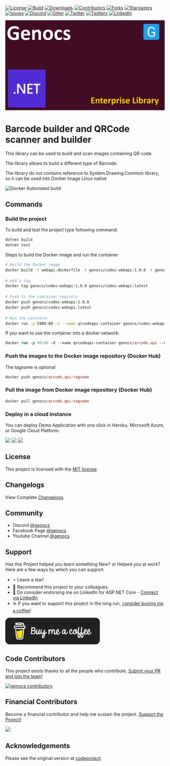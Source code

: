 <!-- PROJECT SHIELDS -->
[![License][license-shield]][license-url]
[![Build][build-shield]][build-url]
[![Downloads][downloads-shield]][downloads-url]
[![Contributors][contributors-shield]][contributors-url]
[![Forks][forks-shield]][forks-url]
[![Stargazers][stars-shield]][stars-url]
[![Issues][issues-shield]][issues-url]
[![Discord][discord-shield]][discord-url]
[![Gitter][gitter-shield]][gitter-url]
[![Twitter][twitter-shield]][twitter-url]
[![Twitterx][twitterx-shield]][twitterx-url]
[![LinkedIn][linkedin-shield]][linkedin-url]

[license-shield]: https://img.shields.io/github/license/Genocs/qrcode?color=2da44e&style=flat-square
[license-url]: https://github.com/Genocs/qrcode/blob/main/LICENSE
[build-shield]: https://github.com/Genocs/qrcode/actions/workflows/build_and_test.yml/badge.svg?branch=main
[build-url]: https://github.com/Genocs/qrcode/actions/workflows/build_and_test.yml
[downloads-shield]: https://img.shields.io/nuget/dt/Genocs.QRCodeLibary.svg?color=2da44e&label=downloads&logo=nuget
[downloads-url]: https://www.nuget.org/packages/Genocs.QRCodeLibary
[contributors-shield]: https://img.shields.io/github/contributors/Genocs/qrcode.svg?style=flat-square
[contributors-url]: https://github.com/Genocs/qrcode/graphs/contributors
[forks-shield]: https://img.shields.io/github/forks/Genocs/qrcode?style=flat-square
[forks-url]: https://github.com/Genocs/qrcode/network/members
[stars-shield]: https://img.shields.io/github/stars/Genocs/qrcode.svg?style=flat-square
[stars-url]: https://img.shields.io/github/stars/Genocs/qrcode?style=flat-square
[issues-shield]: https://img.shields.io/github/issues/Genocs/qrcode?style=flat-square
[issues-url]: https://github.com/Genocs/qrcode/issues
[discord-shield]: https://img.shields.io/discord/1106846706512953385?color=%237289da&label=Discord&logo=discord&logoColor=%237289da&style=flat-square
[discord-url]: https://discord.com/invite/fWwArnkV
[gitter-shield]: https://img.shields.io/badge/chat-on%20gitter-blue.svg
[gitter-url]: https://gitter.im/genocs/
[twitter-shield]: https://img.shields.io/twitter/follow/genocs?color=1DA1F2&label=Twitter&logo=Twitter&style=flat-square
[twitter-url]: https://twitter.com/genocs
[linkedin-shield]: https://img.shields.io/badge/-LinkedIn-black.svg?style=flat-square&logo=linkedin&colorB=555
[linkedin-url]: https://www.linkedin.com/in/giovanni-emanuele-nocco-b31a5169/
[twitterx-shield]: https://img.shields.io/twitter/url/https/twitter.com/genocs.svg?style=social
[twitterx-url]: https://twitter.com/genocs


<p align="center">
    <img src="./assets/genocs-library-logo.png" alt="icon">
</p>


Barcode builder and QRCode scanner and builder
=========

This library can be used to build and scan images containing QR code.

The library allows to build a different type of Barcode.

The library do not contains reference to System.Drawing.Common library, so it can be used into Docker Image Linux native


![Docker Automated build](https://img.shields.io/docker/automated/genocs/qrcode)</a> 


## Commands

###  Build the project

To build and test the project type following command:

``` bash
dotnet build
dotnet test
```

Steps to build the Docker image and run the container

``` bash
# Build the Docker image
docker build -f webapi.dockerfile -t genocs/codes-webapi:1.0.0 -t genocs/codes-webapi:latest .

# Add a tag
docker tag genocs/codes-webapi:1.0.0 genocs/codes-webapi:latest

# Push to the container registry
docker push genocs/codes-webapi:1.0.0
docker push genocs/codes-webapi:latest

# Run the container 
docker run -p 5900:80 -d --name qrcodeapi-container genocs/codes-webapi:1.0.0
```

If you want to use the container into a docker network:

``` ps
docker run -p 90:80 -d --name qrcodeapi-container genocs/qrcode.api --network genocs-network
```

###  Push the images to the Docker image repository (Docker Hub)

The tagname is optional

``` ps
docker push genocs/qrcode.api:tagname
```

### Pull the image from Docker image repository (Docker Hub)

``` ps
docker pull genocs/qrcode.api:tagname
```





### Deploy in a cloud instance

You can deploy Demo Application with one click in Heroku, Microsoft Azure, or Google Cloud Platform: 

[<img src="https://www.herokucdn.com/deploy/button.svg" height="30px">](https://heroku.com/deploy?template=https://github.com/heartexlabs/label-studio/tree/heroku-persistent-pg)
[<img src="https://aka.ms/deploytoazurebutton" height="30px">](https://portal.azure.com/#create/Microsoft.Template/uri/https%3A%2F%2Fraw.githubusercontent.com%2Fheartexlabs%2Flabel-studio%2Fmaster%2Fazuredeploy.json)
[<img src="https://deploy.cloud.run/button.svg" height="30px">](https://deploy.cloud.run)

## License

This project is licensed with the [MIT license](LICENSE).

## Changelogs

View Complete [Changelogs](https://github.com/Genocs/qrcode/blob/main/CHANGELOGS.md).

## Community

- Discord [@genocs](https://discord.com/invite/fWwArnkV)
- Facebook Page [@genocs](https://facebook.com/Genocs)
- Youtube Channel [@genocs](https://youtube.com/c/genocs)


## Support

Has this Project helped you learn something New? or Helped you at work?
Here are a few ways by which you can support.

- ⭐ Leave a star! 
- 🥇 Recommend this project to your colleagues.
- 🦸 Do consider endorsing me on LinkedIn for ASP.NET Core - [Connect via LinkedIn](https://www.linkedin.com/in/giovanni-emanuele-nocco-b31a5169/) 
- ☕ If you want to support this project in the long run, [consider buying me a coffee](https://www.buymeacoffee.com/genocs)!
  

[![buy-me-a-coffee](https://raw.githubusercontent.com/Genocs/qrcode/main/assets/buy-me-a-coffee.png "buy-me-a-coffee")](https://www.buymeacoffee.com/genocs)

## Code Contributors

This project exists thanks to all the people who contribute. [Submit your PR and join the team!](CONTRIBUTING.md)

[![genocs contributors](https://contrib.rocks/image?repo=Genocs/qrcode "genocs contributors")](https://github.com/genocs/qrcode/graphs/contributors)

## Financial Contributors

Become a financial contributor and help me sustain the project. [Support the Project!](https://opencollective.com/genocs/contribute)

<a href="https://opencollective.com/genocs"><img src="https://opencollective.com/genocs/individuals.svg?width=890"></a>


## Acknowledgements

Please see the original version at [codeproject](https://www.codeproject.com/Articles/1250071/QR-Code-Encoder-and-Decoder-NET-Framework-Standard/).

